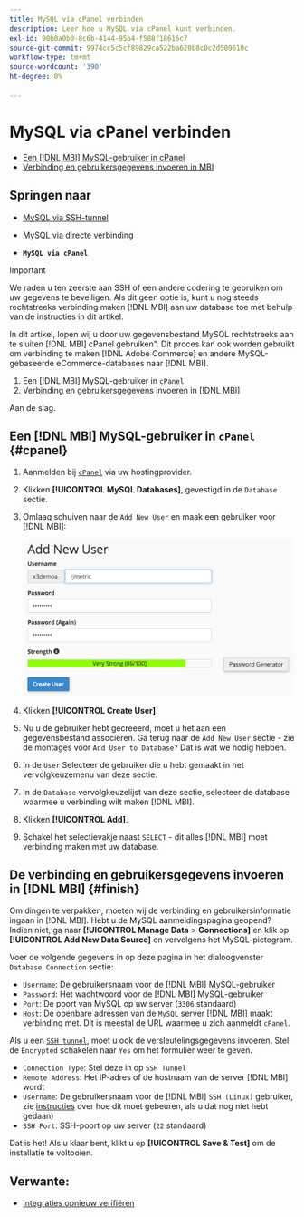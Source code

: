 ```yaml
---
title: MySQL via cPanel verbinden
description: Leer hoe u MySQL via cPanel kunt verbinden.
exl-id: 90b0a0b0-8c6b-4144-95b4-f588f18616c7
source-git-commit: 9974cc5c5cf89829ca522ba620b8c0c2d509610c
workflow-type: tm+mt
source-wordcount: '390'
ht-degree: 0%

---
```


# MySQL via cPanel verbinden

* [Een [!DNL MBI] MySQL-gebruiker in cPanel](#cpanel)
* [Verbinding en gebruikersgegevens invoeren in MBI](#finish)

## Springen naar

* [MySQL via SSH-tunnel](../integrations/mysql-via-ssh-tunnel.md)
* [MySQL via directe verbinding](../integrations/mysql-via-a-direct-connection.md)

* **`MySQL via cPanel`**

>[!IMPORTANT]
>
>We raden u ten zeerste aan SSH of een andere codering te gebruiken om uw gegevens te beveiligen. Als dit geen optie is, kunt u nog steeds rechtstreeks verbinding maken [!DNL MBI] aan uw database toe met behulp van de instructies in dit artikel.

In dit artikel, lopen wij u door uw gegevensbestand MySQL rechtstreeks aan te sluiten [!DNL MBI] cPanel gebruiken&quot;. Dit proces kan ook worden gebruikt om verbinding te maken [!DNL Adobe Commerce] en andere MySQL-gebaseerde eCommerce-databases naar [!DNL MBI].

1. Een [!DNL MBI] MySQL-gebruiker in `cPanel`
1. Verbinding en gebruikersgegevens invoeren in [!DNL MBI]

Aan de slag.

## Een [!DNL MBI] MySQL-gebruiker in `cPanel` {#cpanel}

1. Aanmelden bij [`cPanel`](../../../data-analyst/importing-data/integrations/mysql-via-cpanel.md) via uw hostingprovider.
1. Klikken **[!UICONTROL MySQL Databases]**, gevestigd in de `Database` sectie.
1. Omlaag schuiven naar de `Add New User` en maak een gebruiker voor [!DNL MBI]:

   ![](../../../assets/create-mbi-mysql-user-cpanel.png)

1. Klikken **[!UICONTROL Create User]**.
1. Nu u de gebruiker hebt gecreeerd, moet u het aan een gegevensbestand associëren. Ga terug naar de `Add New User` sectie - zie de montages voor `Add User to Database?` Dat is wat we nodig hebben.
1. In de `User` Selecteer de gebruiker die u hebt gemaakt in het vervolgkeuzemenu van deze sectie.
1. In de `Database` vervolgkeuzelijst van deze sectie, selecteer de database waarmee u verbinding wilt maken [!DNL MBI].
1. Klikken **[!UICONTROL Add]**.
1. Schakel het selectievakje naast `SELECT` - dit alles [!DNL MBI] moet verbinding maken met uw database.

## De verbinding en gebruikersgegevens invoeren in [!DNL MBI] {#finish}

Om dingen te verpakken, moeten wij de verbinding en gebruikersinformatie ingaan in [!DNL MBI]. Hebt u de MySQL aanmeldingspagina geopend? Indien niet, ga naar **[!UICONTROL Manage Data** > **Connections]** en klik op **[!UICONTROL Add New Data Source]** en vervolgens het MySQL-pictogram.

Voer de volgende gegevens in op deze pagina in het dialoogvenster `Database Connection` sectie:

* `Username`: De gebruikersnaam voor de [!DNL MBI] MySQL-gebruiker
* `Password`: Het wachtwoord voor de [!DNL MBI] MySQL-gebruiker
* `Port`: De poort van MySQL op uw server (`3306` standaard)
* `Host`: De openbare adressen van de `MySQL` server [!DNL MBI] maakt verbinding met. Dit is meestal de URL waarmee u zich aanmeldt `cPanel`.

Als u een [`SSH tunnel`](../integrations/mysql-via-ssh-tunnel.md), moet u ook de versleutelingsgegevens invoeren. Stel de `Encrypted` schakelen naar `Yes` om het formulier weer te geven.

* `Connection Type`: Stel deze in op `SSH Tunnel`
* `Remote Address`: Het IP-adres of de hostnaam van de server [!DNL MBI] wordt
* `Username`: De gebruikersnaam voor de [!DNL MBI] `SSH (Linux)` gebruiker, zie [instructies](../../../data-analyst/importing-data/integrations/mysql-via-ssh-tunnel.md) over hoe dit moet gebeuren, als u dat nog niet hebt gedaan)
* `SSH Port`: SSH-poort op uw server (`22` standaard)

Dat is het! Als u klaar bent, klikt u op **[!UICONTROL Save & Test]** om de installatie te voltooien.

## Verwante:

* [Integraties opnieuw verifiëren](https://experienceleague.adobe.com/docs/commerce-knowledge-base/kb/how-to/mbi-reauthenticating-integrations.html?lang=en)
